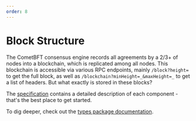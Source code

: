 ```yaml
---
order: 8
---
```


# Block Structure

The CometBFT consensus engine records all agreements by a 2/3+ of nodes
into a blockchain, which is replicated among all nodes. This blockchain is
accessible via various RPC endpoints, mainly `/block?height=` to get the full
block, as well as `/blockchain?minHeight=_&maxHeight=_` to get a list of
headers. But what exactly is stored in these blocks?

The [specification][data_structures] contains a detailed description of each
component - that's the best place to get started.

To dig deeper, check out the [types package documentation][types].

[data_structures]: https://github.com/cometbft/cometbft/blob/main/spec/core/data_structures.md
[types]: https://pkg.go.dev/github.com/cometbft/cometbft/types
